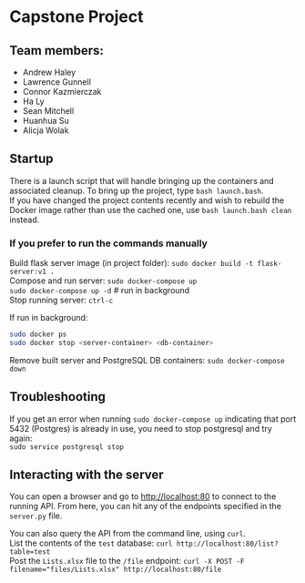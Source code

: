 # Capstone Project
 
## Team members:
- Andrew Haley
- Lawrence Gunnell
- Connor Kazmierczak
- Ha Ly
- Sean Mitchell
- Huanhua Su
- Alicja Wolak


## Startup

There is a launch script that will handle bringing up the containers and associated cleanup. To bring up the project, type `bash launch.bash`.\
If you have changed the project contents recently and wish to rebuild the Docker image rather than use the cached one, use `bash launch.bash clean` instead.

### If you prefer to run the commands manually

Build flask server image (in project folder): `sudo docker build -t flask-server:v1 .`\
Compose and run server: `sudo docker-compose up`\
                        `sudo docker-compose up -d`       # run in background\
Stop running server: `ctrl-c`

If run in background:
``` sh
sudo docker ps
sudo docker stop <server-container> <db-container>
```
Remove built server and PostgreSQL DB containers: `sudo docker-compose down`


## Troubleshooting
If you get an error when running `sudo docker-compose up` indicating that port 5432 (Postgres) is already in use, you need to stop postgresql and try again:\
`sudo service postgresql stop`

## Interacting with the server
You can open a browser and go to [http://localhost:80](http://localhost:80) to connect to the running API. From here, you can hit any of the endpoints specified in the `server.py` file.

You can also query the API from the command line, using `curl`.\
List the contents of the `test` database: `curl http://localhost:80/list?table=test`\
Post the `Lists.xlsx` file to the `/file` endpoint: `curl -X POST -F filename="files/Lists.xlsx" http://localhost:80/file`
